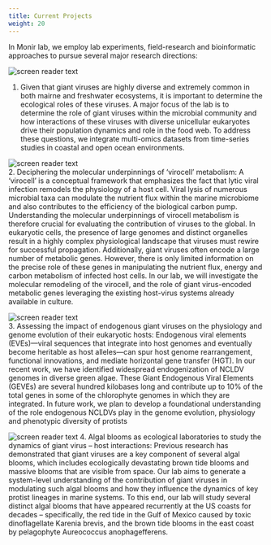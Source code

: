 ```yaml
---
title: Current Projects
weight: 20
---
```


<!--more-->

In Monir lab, we employ lab experiments, field-research and bioinformatic approaches to pursue several major research directions:

![screen reader text](schematic.jpg)
<br>
1. Given that giant viruses are highly diverse and extremely common in both mairne and freshwater ecosystems, it is important to determine the ecological roles of these viruses.  A major focus of the lab is to determine the role of giant viruses within the microbial community and how interactions of these viruses with diverse unicellular eukaryotes drive their population dynamics and role in the food web. To address these questions, we integrate multi-omics datasets from time-series studies in coastal and open ocean environments.

![screen reader text](aureococcus_virus_sem.jpg)
<br>
2. Deciphering the molecular underpinnings of ‘virocell’ metabolism:  A ‘virocell’ is a conceptual framework that emphasizes the fact that lytic viral infection remodels the physiology of a host cell. Viral lysis of numerous microbial taxa can modulate the nutrient flux within the marine microbiome and also contributes to the efficiency of the biological carbon pump. Understanding the molecular underpinnings of virocell metabolism is therefore crucial for evaluating the contribution of viruses to the global. In eukaryotic cells, the presence of large genomes and distinct organelles result in a highly complex physiological landscape that viruses must rewire for successful propagation. Additionally, giant viruses often encode a large number of metabolic genes. However, there is only limited information on the precise role of these genes in manipulating the nutrient flux, energy and carbon metabolism of infected host cells. In our lab, we will investigate the molecular remodeling of the virocell, and the role of giant virus-encoded metabolic genes leveraging the existing host-virus systems already available in culture.

![screen reader text](GEVE_plot.jpg)
<br>
3. Assessing the impact of endogenous giant viruses on the physiology and genome evolution of their eukaryotic hosts: Endogenous viral elements (EVEs)—viral sequences that integrate into host genomes and eventually become heritable as host alleles—can spur host genome rearrangement, functional innovations, and mediate horizontal gene transfer (HGT). In our recent work, we have identified widespread endogenization of NCLDV genomes in diverse green algae. These Giant Endogenous Viral Elements (GEVEs) are several hundred kilobases long and contribute up to 10% of the total genes in some of the chlorophyte genomes in which they are integrated. In future work, we plan to develop a foundational understanding of the role endogenous NCLDVs play in the genome evolution, physiology and phenotypic diversity of protists

![screen reader text](red_tide.jpg)
4. Algal blooms as ecological laboratories to study the dynamics of giant virus – host interactions: Previous research has demonstrated that giant viruses are a key component of several algal blooms, which includes ecologically devastating brown tide blooms and massive blooms that are visible from space. Our lab aims to generate a system-level understanding of the contribution of giant viruses in modulating such algal blooms and how they influence the dynamics of key protist lineages in marine systems. To this end, our lab will study several distinct algal blooms that have appeared recurrently at the US coasts for decades – specifically, the red tide in the Gulf of Mexico caused by toxic dinoflagellate Karenia brevis, and the brown tide blooms in the east coast by pelagophyte Aureococcus anophagefferens.
